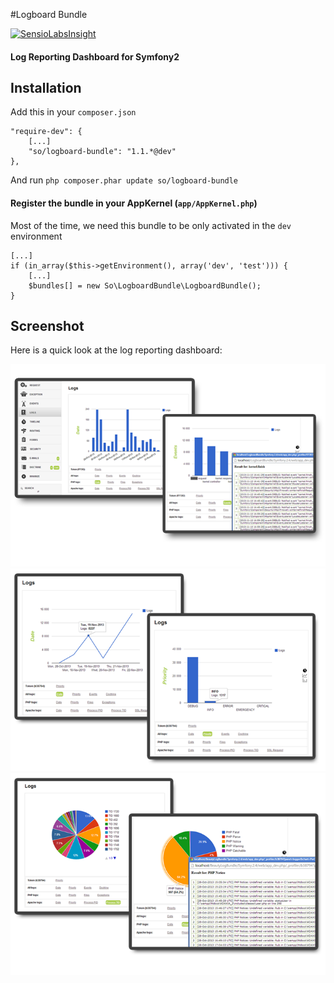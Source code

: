 #Logboard Bundle

[![SensioLabsInsight](https://insight.sensiolabs.com/projects/1804b213-0d85-40e8-8f67-d1c768c7b7e2/small.png)](https://insight.sensiolabs.com/projects/1804b213-0d85-40e8-8f67-d1c768c7b7e2)

#### Log Reporting Dashboard for Symfony2

## Installation

Add this in your `composer.json`

    "require-dev": {
        [...]
        "so/logboard-bundle": "1.1.*@dev"
    },

And run `php composer.phar update so/logboard-bundle`


#### Register the bundle in your AppKernel (`app/AppKernel.php`)

Most of the time, we need this bundle to be only activated in the `dev` environment

    [...]
    if (in_array($this->getEnvironment(), array('dev', 'test'))) {
        [...]
        $bundles[] = new So\LogboardBundle\LogboardBundle();
    }

## Screenshot

Here is a quick look at the log reporting dashboard:

![Screenshot](Resources/assets/screen_view1.png)
![Screenshot](Resources/assets/screen_view2.png)
![Screenshot](Resources/assets/screen_view3.png)